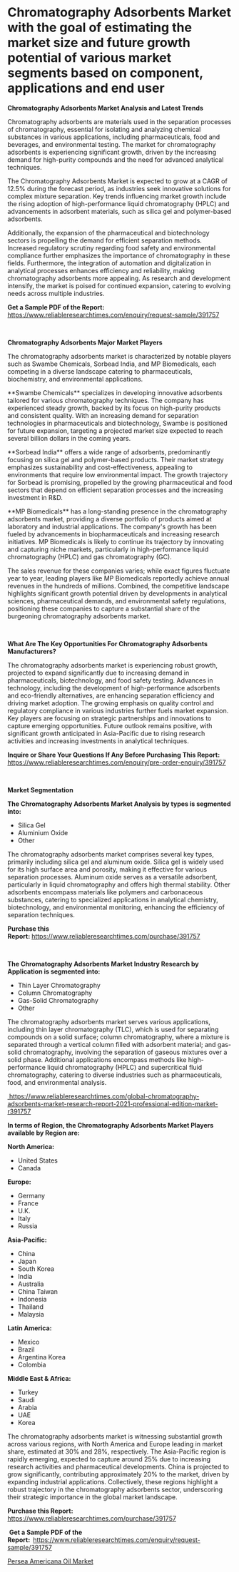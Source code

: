 <p><h1>Chromatography Adsorbents Market with the goal of estimating the market size and future growth potential of various market segments based on component, applications and end user</h1></p><p><strong>Chromatography Adsorbents Market Analysis and Latest Trends</strong></p>
<p><p>Chromatography adsorbents are materials used in the separation processes of chromatography, essential for isolating and analyzing chemical substances in various applications, including pharmaceuticals, food and beverages, and environmental testing. The market for chromatography adsorbents is experiencing significant growth, driven by the increasing demand for high-purity compounds and the need for advanced analytical techniques. </p><p>The Chromatography Adsorbents Market is expected to grow at a CAGR of 12.5% during the forecast period, as industries seek innovative solutions for complex mixture separation. Key trends influencing market growth include the rising adoption of high-performance liquid chromatography (HPLC) and advancements in adsorbent materials, such as silica gel and polymer-based adsorbents. </p><p>Additionally, the expansion of the pharmaceutical and biotechnology sectors is propelling the demand for efficient separation methods. Increased regulatory scrutiny regarding food safety and environmental compliance further emphasizes the importance of chromatography in these fields. Furthermore, the integration of automation and digitalization in analytical processes enhances efficiency and reliability, making chromatography adsorbents more appealing. As research and development intensify, the market is poised for continued expansion, catering to evolving needs across multiple industries.</p></p>
<p><strong>Get a Sample PDF of the Report:&nbsp;</strong> <a href="https://www.reliableresearchtimes.com/enquiry/request-sample/391757?utm_campaign=3088&utm_medium=2&utm_source=Github&utm_content=ia&utm_term=29032025&utm_id=chromatography-adsorbents">https://www.reliableresearchtimes.com/enquiry/request-sample/391757</a></p>
<p>&nbsp;</p>
<p><strong>Chromatography Adsorbents Major Market Players</strong></p>
<p><p>The chromatography adsorbents market is characterized by notable players such as Swambe Chemicals, Sorbead India, and MP Biomedicals, each competing in a diverse landscape catering to pharmaceuticals, biochemistry, and environmental applications.</p><p>**Swambe Chemicals** specializes in developing innovative adsorbents tailored for various chromatography techniques. The company has experienced steady growth, backed by its focus on high-purity products and consistent quality. With an increasing demand for separation technologies in pharmaceuticals and biotechnology, Swambe is positioned for future expansion, targeting a projected market size expected to reach several billion dollars in the coming years.</p><p>**Sorbead India** offers a wide range of adsorbents, predominantly focusing on silica gel and polymer-based products. Their market strategy emphasizes sustainability and cost-effectiveness, appealing to environments that require low environmental impact. The growth trajectory for Sorbead is promising, propelled by the growing pharmaceutical and food sectors that depend on efficient separation processes and the increasing investment in R&D.</p><p>**MP Biomedicals** has a long-standing presence in the chromatography adsorbents market, providing a diverse portfolio of products aimed at laboratory and industrial applications. The company's growth has been fueled by advancements in biopharmaceuticals and increasing research initiatives. MP Biomedicals is likely to continue its trajectory by innovating and capturing niche markets, particularly in high-performance liquid chromatography (HPLC) and gas chromatography (GC).</p><p>The sales revenue for these companies varies; while exact figures fluctuate year to year, leading players like MP Biomedicals reportedly achieve annual revenues in the hundreds of millions. Combined, the competitive landscape highlights significant growth potential driven by developments in analytical sciences, pharmaceutical demands, and environmental safety regulations, positioning these companies to capture a substantial share of the burgeoning chromatography adsorbents market.</p></p>
<p>&nbsp;</p>
<p><strong>What Are The Key Opportunities For Chromatography Adsorbents Manufacturers?</strong></p>
<p><p>The chromatography adsorbents market is experiencing robust growth, projected to expand significantly due to increasing demand in pharmaceuticals, biotechnology, and food safety testing. Advances in technology, including the development of high-performance adsorbents and eco-friendly alternatives, are enhancing separation efficiency and driving market adoption. The growing emphasis on quality control and regulatory compliance in various industries further fuels market expansion. Key players are focusing on strategic partnerships and innovations to capture emerging opportunities. Future outlook remains positive, with significant growth anticipated in Asia-Pacific due to rising research activities and increasing investments in analytical techniques.</p></p>
<p><strong>Inquire or Share Your Questions If Any Before Purchasing This Report:</strong> <a href="https://www.reliableresearchtimes.com/enquiry/pre-order-enquiry/391757?utm_campaign=3088&utm_medium=2&utm_source=Github&utm_content=ia&utm_term=29032025&utm_id=chromatography-adsorbents">https://www.reliableresearchtimes.com/enquiry/pre-order-enquiry/391757</a></p>
<p>&nbsp;</p>
<p><strong>Market Segmentation</strong></p>
<p><strong>The Chromatography Adsorbents Market Analysis by types is segmented into:</strong></p>
<p><ul><li>Silica Gel</li><li>Aluminium Oxide</li><li>Other</li></ul></p>
<p><p>The chromatography adsorbents market comprises several key types, primarily including silica gel and aluminum oxide. Silica gel is widely used for its high surface area and porosity, making it effective for various separation processes. Aluminum oxide serves as a versatile adsorbent, particularly in liquid chromatography and offers high thermal stability. Other adsorbents encompass materials like polymers and carbonaceous substances, catering to specialized applications in analytical chemistry, biotechnology, and environmental monitoring, enhancing the efficiency of separation techniques.</p></p>
<p><strong>Purchase this Report:&nbsp;</strong><a href="https://www.reliableresearchtimes.com/purchase/391757?utm_campaign=3088&utm_medium=2&utm_source=Github&utm_content=ia&utm_term=29032025&utm_id=chromatography-adsorbents">https://www.reliableresearchtimes.com/purchase/391757</a></p>
<p>&nbsp;</p>
<p><strong>The Chromatography Adsorbents Market Industry Research by Application is segmented into:</strong></p>
<p><ul><li>Thin Layer Chromatography</li><li>Column Chromatography</li><li>Gas-Solid Chromatography</li><li>Other</li></ul></p>
<p><p>The chromatography adsorbents market serves various applications, including thin layer chromatography (TLC), which is used for separating compounds on a solid surface; column chromatography, where a mixture is separated through a vertical column filled with adsorbent material; and gas-solid chromatography, involving the separation of gaseous mixtures over a solid phase. Additional applications encompass methods like high-performance liquid chromatography (HPLC) and supercritical fluid chromatography, catering to diverse industries such as pharmaceuticals, food, and environmental analysis.</p></p>
<p><a href="https://www.reliableresearchtimes.com/global-chromatography-adsorbents-market-research-report-2021-professional-edition-market-r391757?utm_campaign=3088&utm_medium=2&utm_source=Github&utm_content=ia&utm_term=29032025&utm_id=chromatography-adsorbents">&nbsp;https://www.reliableresearchtimes.com/global-chromatography-adsorbents-market-research-report-2021-professional-edition-market-r391757</a></p>
<p><strong>In terms of Region, the Chromatography Adsorbents Market Players available by Region are:</strong></p>
<p>
    <p> <strong> North America: </strong>
        <ul>
            <li>United States</li>
            <li>Canada</li>
        </ul>
        </p> 
    <p> <strong> Europe: </strong>
        <ul>
            <li>Germany</li>
            <li>France</li>
            <li>U.K.</li>
            <li>Italy</li>
            <li>Russia</li>
        </ul>
        </p> 
    <p> <strong> Asia-Pacific: </strong>
        <ul>
            <li>China</li>
            <li>Japan</li>
            <li>South Korea</li>
            <li>India</li>
            <li>Australia</li>
            <li>China Taiwan</li>
            <li>Indonesia</li>
            <li>Thailand</li>
            <li>Malaysia</li>
        </ul>
        </p> 
    <p> <strong> Latin America: </strong>
        <ul>
            <li>Mexico</li>
            <li>Brazil</li>
            <li>Argentina Korea</li>
            <li>Colombia</li>
        </ul>
        </p> 
    <p> <strong> Middle East & Africa: </strong>
        <ul>
            <li>Turkey</li>
            <li>Saudi</li>
            <li>Arabia</li>
            <li>UAE</li>
            <li>Korea</li>
        </ul>
    </p>
    </p>
<p><p>The chromatography adsorbents market is witnessing substantial growth across various regions, with North America and Europe leading in market share, estimated at 30% and 28%, respectively. The Asia-Pacific region is rapidly emerging, expected to capture around 25% due to increasing research activities and pharmaceutical developments. China is projected to grow significantly, contributing approximately 20% to the market, driven by expanding industrial applications. Collectively, these regions highlight a robust trajectory in the chromatography adsorbents sector, underscoring their strategic importance in the global market landscape.</p></p>
<p><strong>Purchase this Report: </strong><a href="https://www.reliableresearchtimes.com/purchase/391757?utm_campaign=3088&utm_medium=2&utm_source=Github&utm_content=ia&utm_term=29032025&utm_id=chromatography-adsorbents">https://www.reliableresearchtimes.com/purchase/391757</a></p>
<p>&nbsp;<strong>Get a Sample PDF of the Report:&nbsp;&nbsp;</strong><a href="https://www.reliableresearchtimes.com/enquiry/request-sample/391757?utm_campaign=3088&utm_medium=2&utm_source=Github&utm_content=ia&utm_term=29032025&utm_id=chromatography-adsorbents">https://www.reliableresearchtimes.com/enquiry/request-sample/391757</a></p>
<p><strong></strong></p>
<p><p><a href="https://github.com/djarixneoza/Market-Research-Report-List-1/blob/main/persea-americana-oil-market.md?utm_campaign=3088&utm_medium=2&utm_source=Github&utm_content=ia&utm_term=29032025&utm_id=chromatography-adsorbents">Persea Americana Oil Market</a></p></p>